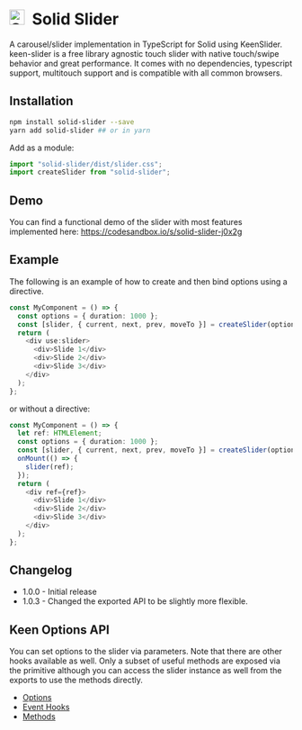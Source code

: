 # <img width="27px" src="https://github.com/solidjs/solid-site/raw/master/src/assets/logo.png" alt="Solid logo"> &nbsp;Solid Slider

A carousel/slider implementation in TypeScript for Solid using KeenSlider. keen-slider is a free library agnostic touch slider with native touch/swipe behavior and great performance. It comes with no dependencies, typescript support, multitouch support and is compatible with all common browsers.

## Installation

```bash
npm install solid-slider --save
yarn add solid-slider ## or in yarn
```

Add as a module:

```ts
import "solid-slider/dist/slider.css";
import createSlider from "solid-slider";
```

## Demo

You can find a functional demo of the slider with most features implemented here: https://codesandbox.io/s/solid-slider-j0x2g

## Example

The following is an example of how to create and then bind options using a directive.

```ts
const MyComponent = () => {
  const options = { duration: 1000 };
  const [slider, { current, next, prev, moveTo }] = createSlider(options);
  return (
    <div use:slider>
      <div>Slide 1</div>
      <div>Slide 2</div>
      <div>Slide 3</div>
    </div>
  );
};
```

or without a directive:

```ts
const MyComponent = () => {
  let ref: HTMLElement;
  const options = { duration: 1000 };
  const [slider, { current, next, prev, moveTo }] = createSlider(options);
  onMount(() => {
    slider(ref);
  });
  return (
    <div ref={ref}>
      <div>Slide 1</div>
      <div>Slide 2</div>
      <div>Slide 3</div>
    </div>
  );
};
```

## Changelog

- 1.0.0 - Initial release
- 1.0.3 - Changed the exported API to be slightly more flexible.

## Keen Options API

You can set options to the slider via parameters. Note that there are other hooks available as well. Only a subset of useful methods are exposed via the primitive although you can access the slider instance as well from the exports to use the methods directly.

- [Options](https://keen-slider.io/api/#options)
- [Event Hooks](https://keen-slider.io/api/#event-hooks)
- [Methods](https://keen-slider.io/api/#methods)

